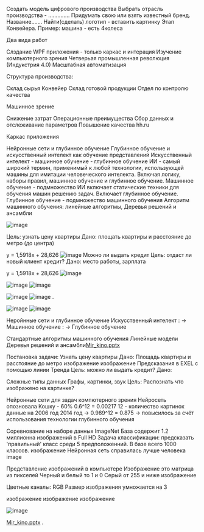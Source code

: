 Создать модель цифрового производства
Выбрать отрасль производства - .............. Придумать свою или взять известный бренд. Название....... Найти(сделать) логотип - вставить картинку
Этап Конвейера. Пример: машина - есть 4колеса



Два вида работ


Слздание WPF приложения - только каркас и интерация
Изучение компьютерного зрения
Четверьая промышленная революция (Индукстрия 4.0) Масштабная автоматизация


Структура производства:

Склад сырья
Конвейер
Склад готовой продукции
Отдел по контролю качества


Машинное зрение

Снижение затрат
Операционные преимущества
Сбор данных и отслеживание параметров
Повышение качества
hh.ru

Каркас приложения

Нейронные сети и глубинное обучение
Глубинное обучение и искусственный интелект как обучение представлений
Искусственный интелект - машинное обучение - глубинное обучение
ИИ - самый широкий термин, применимый к любой технологии, использующей машины для имитации человеческого интелекта. Включая логику, наборы правил, машинное обучение и глубинное обучение.
Машинное обучение - подмножество ИИ включает статические техники для обучения машин решению задач. Включает глубинное обучение.
Глубинное обучение - подмножество машинного обучения
Алгоритм машинного обучения: линейные алгоритмы, Деревья решений и ансамбли

![image](https://user-images.githubusercontent.com/112687883/190988241-ca39e4fe-f306-4e1a-8ba4-08e66af685e2.png)

Цель: узнать цену квартиры
Дано: площать квартиры и расстояние до метро (до центра)

y = 1,5918x + 28,626
![image](https://user-images.githubusercontent.com/112687883/190994930-034f1b85-4f54-4b09-9e60-c0f6a58db057.png)
Можно ли выдать кредит
Цель: отдаст ли новый клиент кредит?
Дано: место работы, зарплата

y = 1,5918x + 28,626
![image](https://user-images.githubusercontent.com/112687883/190995606-e693f286-a073-49a8-ab8e-3a3de2d6fd20.png)


![image](https://user-images.githubusercontent.com/112687883/196145610-d1daf5a3-f519-4e50-933f-d18a80975b65.png)
![image](https://user-images.githubusercontent.com/112687883/196147648-79e3cef3-9b66-48f0-9536-585e004de2ff.png)

![image](https://user-images.githubusercontent.com/112687883/196147736-b2d03bd1-5bfd-4280-921d-14ac051a11c2.png)
![image](https://user-images.githubusercontent.com/112687883/196147779-76335fd2-0cf5-406c-b36b-63c313001adf.png)
.

![image](https://user-images.githubusercontent.com/112687883/196535638-0b250ba0-b350-4728-8720-cca60d2c05d4.png)
![image](https://user-images.githubusercontent.com/112687883/196630219-b59b7fee-5c2e-4dff-b914-0c88c19e8edc.png)



Неройнные сети и глубинное обучение
Искусственный интелект : -> Машинное обучение : -> Глубинное обучение

Стандартные алгоритмы машинного обучения
Линейные модели
Деревья решений и ансамбли[Mir_kino.pptx](https://github.com/OlgaChubova205/5semProg/files/9837106/Mir_kino.pptx)

Постановка задачи: Узнать цену квартиры
Дано: Площадь квартиры и расстояние до метро изображение
изображение
Предсказания в EXEL с помощью линии Тренда
Цель: можно ли выдать кредит? Дано:

Сложные типы данных
Графы, картинки, звук
Цель: Распознать что изображено на картинке?

Нейронные сети для задач компютерного зрения
Нейросеть опозновала Кошку - 60%
0.6^12 = 0.00217
12 - количество картинок
данные на 2006 год
2014 год -> 0.989^12 = 0.875 -> повысилось за счёт использования технологии глубинного обучения

Соревнование на наборе данных ImageNet
База содержит 1.2 миллионна изображений в Full HD
Задача классификации: предсказать 'правильный' класс среди 5 предположенний. В базе всего 1000 классов.
изображение
Нейронная сеть справилась лучше человека image

Представление изображений в компьютере
Изображение это матрица из пикселей Черный и белый то 1 и 0 Серый от 255 и ниже изображение

Цветные каналы: RGB Размер изображения умножается на 3

изображение
изображение изображение

![image](https://user-images.githubusercontent.com/112687883/197147681-453404de-1798-4098-bd9f-5e0f323e8b54.png)


[Mir_kino.pptx](https://github.com/OlgaChubova205/5semProg/files/9837107/Mir_kino.pptx)
.
